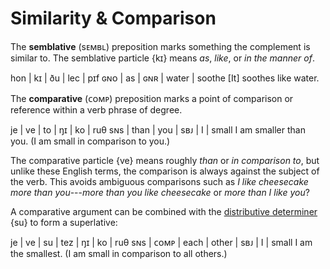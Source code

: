 # Similarity & Comparison

The **semblative** (sᴇᴍʙʟ) preposition marks something the complement is similar
to. The semblative particle {kɪ} means _as_, _like_, or _in the manner of_.

<gloss>
hon | kɪ | ðu  | lec   | pɪf
ɢɴᴏ | as | ɢɴʀ | water | soothe
[It] soothes like water.
</gloss>

The **comparative** (ᴄᴏᴍᴘ) preposition marks a point of comparison or reference
within a verb phrase of degree.

<gloss>
je  | ve   | to  | ŋɪ  | ko | ruθ
sɴs | than | you | sʙᴊ | I  | small
I am smaller than you. (I am small in comparison to you.)
</gloss>

The comparative particle {ve} means roughly _than_ or _in comparison to_, but
unlike these English terms, the comparison is always against the subject of the
verb. This avoids ambiguous comparisons such as _I like cheesecake more than
you_---_more than you like cheesecake_ or _more than I like you_?

A comparative argument can be combined with the [distributive
determiner](./determiner-phrases.md) {su} to form a superlative:

<gloss>
je  | ve   | su   | tez   | ŋɪ  | ko | ruθ
sɴs | ᴄᴏᴍᴘ | each | other | sʙᴊ | I  | small
I am the smallest. (I am small in comparison to all others.)
</gloss>
